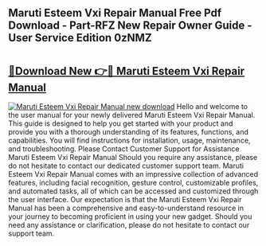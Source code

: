 ## Maruti Esteem Vxi Repair Manual Free Pdf Download - Part-RFZ New Repair Owner Guide - User Service Edition 0zNMZ

# <h2><a href="http://bc52556.oget.top/?id=Maruti+Esteem+Vxi+Repair+Manual">🔗Download New 👉🔴 Maruti Esteem Vxi Repair Manual</a></h2>

[![Maruti Esteem Vxi Repair Manual new download](https://i.imgur.com/5g1atiW.png)](http://bc52556.oget.top/?id=Maruti+Esteem+Vxi+Repair+Manual)
Hello and welcome to the user manual for your newly delivered Maruti Esteem Vxi Repair Manual. This guide is designed to help you get started with your product and provide you with a thorough understanding of its features, functions, and capabilities. You will find instructions for installation, usage, maintenance, and troubleshooting. Please Contact Customer Support for Assistance Maruti Esteem Vxi Repair Manual Should you require any assistance, please do not hesitate to contact our dedicated customer support team. Maruti Esteem Vxi Repair Manual comes with an impressive collection of advanced features, including facial recognition, gesture control, customizable profiles, and automated tasks, all of which can be accessed and customized through the user interface. Our expectation is that the Maruti Esteem Vxi Repair Manual has been a comprehensive and easy-to-understand resource in your journey to becoming proficient in using your new gadget. Should you need any assistance or clarification, please do not hesitate to contact our support team.

